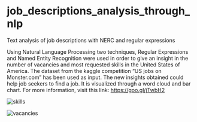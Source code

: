 # job_descriptions_analysis_through_nlp
Text analysis of job descriptions with NERC and regular expressions

Using Natural Language Processing two techniques, Regular Expressions and Named Entity Recognition were used in order to give an insight in the number of vacancies and most requested skills in the United States of America. The dataset from the kaggle competition “US jobs on Monster.com” has been used as input. The new insights obtained could help job seekers to find a job. It is visualized through a word cloud and bar chart. For more information, visit this link: https://goo.gl/jTwbH2 


![skills](https://user-images.githubusercontent.com/38191121/38473067-b1ebd6fa-3b89-11e8-965e-1127831c8092.png)

![vacancies](https://user-images.githubusercontent.com/38191121/38473057-8a337334-3b89-11e8-9cbc-1ca84367e9b2.jpg)
